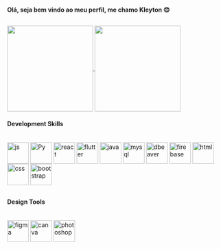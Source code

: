 <h4>Olá, seja bem vindo ao meu perfil, me chamo Kleyton 😊</h4>

##

<a href="https://github.com/kleytoncarv/github-readme-stats">
  <img height=200 align="center" src="https://github-readme-stats.vercel.app/api?username=kleytoncarv&show_icons=true&theme=radical" />
</a>
<a href="https://github.com/kleytoncarv/convoychat">
  <img height=200 align="center" src="https://github-readme-stats.vercel.app/api/top-langs?username=kleytoncarv&layout=compact&langs_count=8&card_width=320&theme=radical" />
</a>



<h4>Development Skills</h4>
<div style="display: inline_block"><br>
  <img align="center" alt="js" height="50" width="50" src="https://cdn.jsdelivr.net/gh/devicons/devicon@latest/icons/javascript/javascript-original.svg" />
  <img align="center" alt="Py" height="50" width="50" src="https://cdn.jsdelivr.net/gh/devicons/devicon@latest/icons/python/python-original.svg" />
  <img align="center" alt="react" height="50" width="50" src="https://cdn.jsdelivr.net/gh/devicons/devicon@latest/icons/react/react-original.svg" />
  <img align="center" alt="flutter" height="50" width="50" src="https://cdn.jsdelivr.net/gh/devicons/devicon@latest/icons/flutter/flutter-original.svg" />
  <img align="center" alt="java" height="50" width="50" src="https://cdn.jsdelivr.net/gh/devicons/devicon@latest/icons/java/java-original.svg" />
  <img align="center" alt="mysql" height="50" width="50" src="https://cdn.jsdelivr.net/gh/devicons/devicon@latest/icons/mysql/mysql-original.svg" />
  <img align="center" alt="dbeaver" height="50" width="50" src="https://cdn.jsdelivr.net/gh/devicons/devicon@latest/icons/dbeaver/dbeaver-original.svg" />
  <img align="center" alt="firebase" height="50" width="50" src="https://cdn.jsdelivr.net/gh/devicons/devicon@latest/icons/firebase/firebase-original.svg" />
  <img align="center" alt="html" height="50" width="50" src="https://cdn.jsdelivr.net/gh/devicons/devicon@latest/icons/html5/html5-original.svg" />
  <img align="center" alt="css" height="50" width="50" src="https://cdn.jsdelivr.net/gh/devicons/devicon@latest/icons/css3/css3-original.svg" />
  <img align="center" alt="bootstrap" height="50" width="50" src="https://cdn.jsdelivr.net/gh/devicons/devicon@latest/icons/bootstrap/bootstrap-original.svg" />
                     
           
</div>

##

<h4>Design Tools</h4>

<div style="display: inline_block"><br>
  <img align="center" alt="figma" height="50" width="50" src="https://cdn.jsdelivr.net/gh/devicons/devicon@latest/icons/figma/figma-original.svg" />
  <img align="center" alt="canva" height="50" width="50" src="https://cdn.jsdelivr.net/gh/devicons/devicon@latest/icons/canva/canva-original.svg" />
  <img align="center" alt="photoshop" height="50" width="50" src="https://cdn.jsdelivr.net/gh/devicons/devicon@latest/icons/photoshop/photoshop-original.svg" />
                            
</div>

##


          
